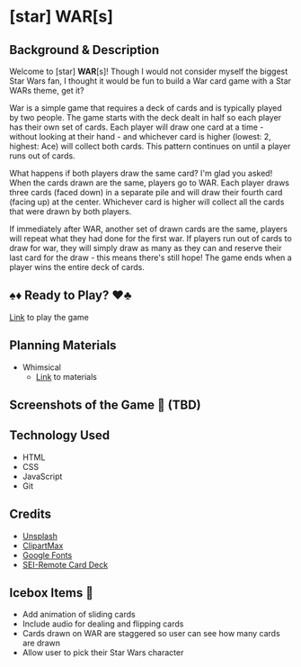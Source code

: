 # [star] WAR[s]

## Background & Description
Welcome to [star] **WAR**[s]! Though I would not consider myself the biggest Star Wars fan, I thought it would be fun to build a War card game with a Star WARs theme, get it? 

War is a simple game that requires a deck of cards and is typically played by two people. The game starts with the deck dealt in half so each player has their own set of cards. Each player will draw one card at a time - without looking at their hand - and whichever card is higher (lowest: 2, highest: Ace) will collect both cards. This pattern continues on until a player runs out of cards.

What happens if both players draw the same card? I'm glad you asked! When the cards drawn are the same, players go to WAR. Each player draws three cards (faced down) in a separate pile and will draw their fourth card (facing up) at the center. Whichever card is higher will collect all the cards that were drawn by both players. 

If immediately after WAR, another set of drawn cards are the same, players will repeat what they had done for the first war. If players run out of cards to draw for war, they will simply draw as many as they can and reserve their last card for the draw - this means there's still hope! The game ends when a player wins the entire deck of cards.

## ♠️♦️ Ready to Play? ♥️♣️
[Link](star-war-s-card-game.netlify.app) to play the game

## Planning Materials
- Whimsical
  - [Link](https://whimsical.com/war-card-game-PC6HNmG7g4ARFu5GctUNBG) to materials

## Screenshots of the Game 📸 (TBD)

## Technology Used
- HTML
- CSS
- JavaScript
- Git

## Credits
- [Unsplash](https://unsplash.com/)
- [ClipartMax](https://www.clipartmax.com/)
- [Google Fonts](https://fonts.google.com/)
- [SEI-Remote Card Deck](https://github.com/SEI-Remote/css-card-deck.git)

## Icebox Items 🧊
- Add animation of sliding cards
- Include audio for dealing and flipping cards
- Cards drawn on WAR are staggered so user can see how many cards are drawn
- Allow user to pick their Star Wars character